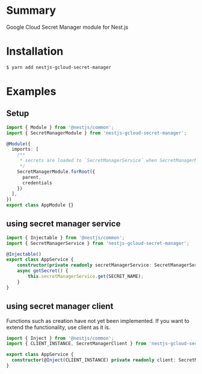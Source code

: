 # Summary
Google Cloud Secret Manager module for Nest.js
# Installation
```bash
$ yarn add nestjs-gcloud-secret-manager
```
# Examples
## Setup
```typescript
import { Module } from '@nestjs/common';
import { SecretManagerModule } from 'nestjs-gcloud-secret-manager';

@Module({
  imports: [
    /**
     * secrets are loaded to `SecretManagerService` when SecretManagerModule bootstrapped
     */
    SecretManagerModule.forRoot({
      parent,
      credentials
    })
  ],
})
export class AppModule {}
```
## using secret manager service
```typescript
import { Injectable } from '@nestjs/common';
import { SecretManagerService } from 'nestjs-gcloud-secret-manager';

@Injectable()
export class AppService {
    constructor(private readonly secretManagerService: SecretManagerService) {}
    async getSecret() {
        this.secretManagerService.get(SECRET_NAME);
    }
}
```
## using secret manager client
Functions such as creation have not yet been implemented.
If you want to extend the functionality, use client as it is.
```typescript
import { Inject } from '@nestjs/common';
import { CLIENT_INSTANCE, SecretManagerClient } from 'nestjs-gcloud-secret-manager';

export class AppService {
  constructor(@Inject(CLIENT_INSTANCE) private readonly client: SecretManagerClient) {}
}
```
